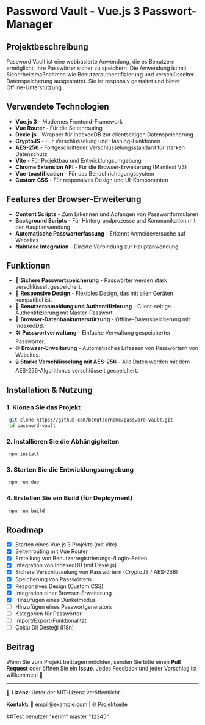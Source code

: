 # Password Vault - Vue.js 3 Passwort-Manager

## Projektbeschreibung
Password Vault ist eine webbasierte Anwendung, die es Benutzern ermöglicht, ihre Passwörter sicher zu speichern. Die Anwendung ist mit Sicherheitsmaßnahmen wie Benutzerauthentifizierung und verschlüsselter Datenspeicherung ausgestattet. Sie ist responsiv gestaltet und bietet Offline-Unterstützung.

## Verwendete Technologien
- **Vue.js 3** - Modernes Frontend-Framework
- **Vue Router** - Für die Seitenrouting
- **Dexie.js** - Wrapper für IndexedDB zur clientseitigen Datenspeicherung
- **CryptoJS** - Für Verschlüsselung und Hashing-Funktionen
- **AES-256** - Fortgeschrittener Verschlüsselungsstandard für starken Datenschutz
- **Vite** - Für Projektbau und Entwicklungsumgebung
- **Chrome Extension API** - Für die Browser-Erweiterung (Manifest V3)
- **Vue-toastification** - Für das Benachrichtigungssystem
- **Custom CSS** - Für responsives Design und UI-Komponenten

## Features der Browser-Erweiterung
- **Content Scripts** - Zum Erkennen und Abfangen von Passwortformularen
- **Background Scripts** - Für Hintergrundprozesse und Kommunikation mit der Hauptanwendung
- **Automatische Passworterfassung** - Erkennt Anmeldeversuche auf Websites
- **Nahtlose Integration** - Direkte Verbindung zur Hauptanwendung

## Funktionen
- 🔐 **Sichere Passwortspeicherung** - Passwörter werden stark verschlüsselt gespeichert.
- 📲 **Responsive Design** - Flexibles Design, das mit allen Geräten kompatibel ist.
- 🔑 **Benutzeranmeldung und Authentifizierung** - Client-seitige Authentifizierung mit Master-Passwort.
- 💾 **Browser-Datenbankunterstützung** - Offline-Datenspeicherung mit IndexedDB.
- 🛠 **Passwortverwaltung** - Einfache Verwaltung gespeicherter Passwörter.
- 🌐 **Browser-Erweiterung** - Automatisches Erfassen von Passwörtern von Websites.
- 🔒 **Starke Verschlüsselung mit AES-256** - Alle Daten werden mit dem AES-256-Algorithmus verschlüsselt gespeichert.

## Installation & Nutzung
### 1. Klonen Sie das Projekt
```bash
 git clone https://github.com/benutzername/password-vault.git
 cd password-vault
```
### 2. Installieren Sie die Abhängigkeiten
```bash
 npm install
```
### 3. Starten Sie die Entwicklungsumgebung
```bash
 npm run dev
```
### 4. Erstellen Sie ein Build (für Deployment)
```bash
 npm run build
```

## Roadmap
- [x] Starten eines Vue.js 3 Projekts (mit Vite)
- [x] Seitenrouting mit Vue Router
- [x] Erstellung von Benutzerregistrierungs-/Login-Seiten
- [x] Integration von IndexedDB (mit Dexie.js)
- [x] Sichere Verschlüsselung von Passwörtern (CryptoJS / AES-256)
- [x] Speicherung von Passwörtern
- [x] Responsives Design (Custom CSS)
- [x] Integration einer Browser-Erweiterung
- [x] Hinzufügen eines Dunkelmodus
- [ ] Hinzufügen eines Passwortgenerators
- [ ] Kategorien für Passwörter
- [ ] Import/Export-Funktionalität
- [ ] Çoklu Dil Desteği (i18n)

## Beitrag
Wenn Sie zum Projekt beitragen möchten, senden Sie bitte einen **Pull Request** oder öffnen Sie ein **Issue**. Jedes Feedback und jeder Vorschlag ist willkommen! 🚀

---

📌 **Lizenz**: Unter der MIT-Lizenz veröffentlicht.

**Kontakt:**
📧 email@example.com | 🌐 [Projektseite](https://github.com/kerimakkis/password-vault)

##Test benutzer "kerim" master "12345"


